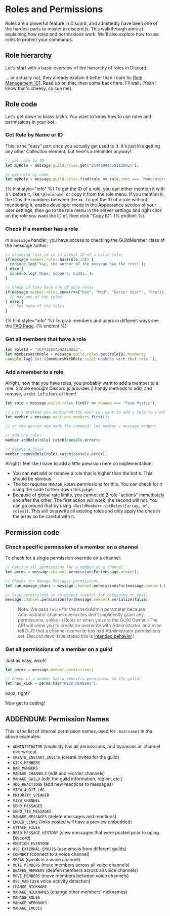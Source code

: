 # Roles and Permissions

Roles are a powerful feature in Discord, and admittedly have been one of the hardest parts to master in discord.js. This walkthrough aims at explaining how roles and permissions work. We'll also explore how to use roles to protect your commands.

## Role hierarchy

Let's start with a basic overview of the hierarchy of roles in Discord.

... or actually not, they already explain it better than I care to: [Role Management 101](https://support.discordapp.com/hc/en-us/articles/214836687-Role-Management-101). Read up on that, then come back here. I'll wait. \(Yeah I know that's cheesy, so sue me\).

## Role code

Let's get down to brass tacks. You want to know how to use roles and permissions in your bot.

### Get Role by Name or ID

This is the "easy" part once you actually get used to it. It's just like getting any other Collection element, but here's a reminder anyway!

```javascript
// get role by ID
let myRole = message.guild.roles.get("264410914592129025");

// get role by name
let myRole = message.guild.roles.find(role => role.name === "Moderators");
```

{% hint style="info" %}
To get the ID of a role, you can either mention it with a `\` before it, like `\@rolename`, or copy it from the role menu. If you mention it, the ID is the numbers between the `<>`. To get the ID of a role without mentioning it, enable developer mode in the Appearance section of your user settings, then go to the role menu in the server settings and right click on the role you want the ID of, then click "Copy ID".
{% endhint %}

### Check if a member has a role

In a `message` handler, you have access to checking the GuildMember class of the message author:

```javascript
// assuming role.id is an actual ID of a valid role:
if(message.member.roles.has(role.id)) {
  console.log(`Yay, the author of the message has the role!`);
} else {
  console.log(`Nope, noppers, nadda.`);
}
```

```javascript
// Check if they have one of many roles
if(message.member.roles.some(r=>["Dev", "Mod", "Server Staff", "Proficient"].includes(r.name)) ) {
  // has one of the roles
} else {
  // has none of the roles
}
```

{% hint style="info" %}
To grab members and users in different ways see the [FAQ Page](../frequently-asked-questions.md).
{% endhint %}

### Get all members that have a role

```javascript
let roleID = "264410914592129025";
let membersWithRole = message.guild.roles.get(roleID).members;
console.log(`Got ${membersWithRole.size} members with that role.`);
```

### Add a member to a role

Alright, now that you have roles, you probably want to add a member to a role. Simple enough! Discord.js provides 2 handy methods to add, and remove, a role. Let's look at them!

```javascript
let role = message.guild.roles.find(r => r.name === "Team Mystic");

// Let's pretend you mentioned the user you want to add a role to (!addrole @user Role Name):
let member = message.mentions.members.first();

// or the person who made the command: let member = message.member;

// Add the role!
member.addRole(role).catch(console.error);

// Remove a role!
member.removeRole(role).catch(console.error);
```

Alright I feel like I have to add a _little_ precision here on implementation:

* You can **not** add or remove a role that is higher than the bot's. This should be obvious.
* The bot requires `MANAGE_ROLES` permissions for this. You can check for it using the code further down this page.
* Because of global rate limits, you cannot do 2 role "actions" immediately one after the other. The first action will work, the second will not. You can go around that by using `<GuildMember>.setRoles([array, of, roles])`. This will overwrite all existing roles and only apply the ones in the array so be careful with it.

## Permission code

### Check specific permission of a member on a channel

To check for a single permission override on a channel:

```javascript
// Getting all permissions for a member on a channel.
let perms = message.channel.permissionsFor(message.member);

// Checks for Manage Messages permissions.
let can_manage_chans = message.channel.permissionsFor(message.member).has("MANAGE_MESSAGES", false);

// View permissions as an object (useful for debugging or eval)
message.channel.permissionsFor(message.member).serialize(false)
```

> Note: We pass `false` for the checkAdmin parameter because Administrator channel overwrites don't implicently grant any permissions, unlike in Roles or when you are the Guild Owner. \(The API will allow you to create an overwrite with Administrator, and even tell D.JS that a channel overwrite has had Administrator permissions set. Discord devs have stated this is [intended behavior](https://github.com/discordapp/discord-api-docs/issues/640).\)

### Get all permissions of a member on a guild

Just as easy, wooh!

```javascript
let perms = message.member.permissions;

// Check if a member has a specific permission on the guild!
let has_kick = perms.has("KICK_MEMBERS");
```

ezpz, right?

Now get to coding!

## ADDENDUM: Permission Names

This is the list of internal permission names, used for `.has(name)` in the above examples:

 * `ADMINISTRATOR` (implicitly has *all* permissions, and bypasses all channel overwrites)
 * `CREATE_INSTANT_INVITE` (create invites for the guild)
 * `KICK_MEMBERS`
 * `BAN_MEMBERS`
 * `MANAGE_CHANNELS` (edit and reorder channels)
 * `MANAGE_GUILD` (edit the guild information, region, etc.)
 * `ADD_REACTIONS` (add new reactions to messages)
 * `VIEW_AUDIT_LOG`
 * `PRIORITY_SPEAKER`
 * `VIEW_CHANNEL`
 * `SEND_MESSAGES`
 * `SEND_TTS_MESSAGES`
 * `MANAGE_MESSAGES` (delete messages and reactions)
 * `EMBED_LINKS` (links posted will have a preview embedded)
 * `ATTACH_FILES`
 * `READ_MESSAGE_HISTORY` (view messages that were posted prior to oping Discord)
 * `MENTION_EVERYONE`
 * `USE_EXTERNAL_EMOJIS` (use emojis from different guilds)
 * `CONNECT` (connect to a voice channel)
 * `SPEAK` (speak in a voice channel)
 * `MUTE_MEMBERS` (mute members across all voice channels)
 * `DEAFEN_MEMBERS` (deafen members across all voice channels)
 * `MOVE_MEMBERS` (move members between voice channels)
 * `USE_VAD` (use voice activity detection)
 * `CHANGE_NICKNAME`
 * `MANAGE_NICKNAMES` (change other members' nicknames)
 * `MANAGE_ROLES`
 * `MANAGE_WEBHOOKS`
 * `MANAGE_EMOJIS`
